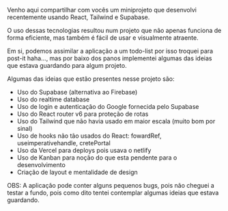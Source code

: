 Venho aqui compartilhar com vocês um miniprojeto que desenvolvi recentemente usando React, Tailwind e Supabase.

O uso dessas tecnologias resultou num projeto que não apenas funciona de forma eficiente, mas também é fácil de usar e visualmente atraente.

Em si, podemos assimilar a aplicação a um todo-list por isso troquei para post-it haha..., mas por baixo dos panos implementei algumas das ideias que estava guardando para algum projeto.

Algumas das ideias que estão presentes nesse projeto são:

- Uso do Supabase (alternativa ao Firebase)
- Uso do realtime database
- Uso de login e autenticação do Google fornecida pelo Supabase 
- Uso do React router v6 para proteção de rotas
- Uso do Tailwind que não havia usado em maior escala (muito bom por sinal)
- Uso de hooks não tão usados do React: fowardRef, useimperativehandle, cretePortal
- Uso da Vercel para deploys pois usava o netlify
- Uso de Kanban para noção do que esta pendente para o desenvolvimento
- Criação de layout e mentalidade de design

OBS: A aplicação pode conter alguns pequenos bugs, pois não cheguei a testar a fundo, pois como dito tentei contemplar algumas ideias que estava guardando.
